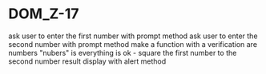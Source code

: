 # DOM_Z-17
ask user to enter the first number with prompt method
ask user to enter the second number with prompt method 
make a function with a verification are numbers "nubers"
is everything is ok - square the first number to the second number
result display with alert method
